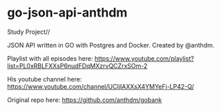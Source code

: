 # go-json-api-anthdm

Study Project//

JSON API written in GO with Postgres and Docker. Created by @anthdm.

Playlist with all episodes here: <https://www.youtube.com/playlist?list=PL0xRBLFXXsP6nudFDqMXzrvQCZrxSOm-2>

His youtube channel here: <https://www.youtube.com/channel/UCIjIAXXsX4YMYeFj-LP42-Q/>

Original repo here: https://github.com/anthdm/gobank
